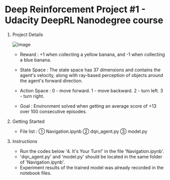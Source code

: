 # Deep Reinforcement Project #1 - Udacity DeepRL Nanodegree course

1. Project Details

    ![image](https://user-images.githubusercontent.com/55370676/193630580-1698a5b8-53b7-4b1e-a31a-0f2e4e5f16ff.png)

   - Reward : +1 when collecting a yellow banana, and -1 when collecting a blue banana.

   - State Space : The state space has 37 dimensions and contains the agent's velocity, along with ray-based perception of objects around the agent's forward direction. 

   - Action Space :
    0 - move forward.
    1 - move backward.
    2 - turn left.
    3 - turn right.

   - Goal : Environment solved when getting an average score of +13 over 100 consecutive episodes.
  

2. Getting Started

   - File list  : ① Navigation.ipynb ② dqn_agent.py ③ model.py


3. Instructions

   - Run the codes below '4. It's Your Turn!' in the file 'Navigation.ipynb'.
   - 'dqn_agent.py' and 'model.py' should be located in the same folder of 'Navigation.ipynb'.
   - Experiment results of the trained model was already recorded in the notebook files.
  
